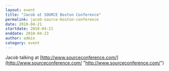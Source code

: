 ```yaml
---
layout: event
title: "Jacob at SOURCE Boston Conference"
permalink: jacob-source-boston-conference
date: 2010-04-21
startdate: 2010-04-21
enddate: 2010-04-23
author: admin
category: event
---
```


Jacob talking at [http://www.sourceconference.com/](http://www.sourceconference.com/ "http://www.sourceconference.com/")

